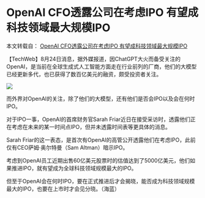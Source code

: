 # OpenAI CFO透露公司在考虑IPO 有望成科技领域最大规模IPO

本文转载自： [OpenAI CFO透露公司在考虑IPO 有望成科技领域最大规模IPO](https://www.techweb.com.cn/world/2025-08-24/2964926.shtml)

<!--文章开始-->

【TechWeb】8月24日消息，据外媒报道，因ChatGPT大火而备受关注的OpenAI，是当前在全球生成式人工智能方面走在行业前列的厂商，他们的大模型已经更新多代，也已获得了数百亿美元的融资，颇受投资者关注。

![](https://pic.code-nav.cn/post_picture/1610518142000300034/5QZklwRg3FvArz2z.webp)

而外界对OpenAI的关注，除了他们的大模型，还有他们是否会IPO以及会在何时IPO。

对于IPO一事，OpenAI的首席财务官Sarah Friar近日在接受采访时，透露他们正在考虑在未来的某一时间点IPO，但并未透露时间表等更具体的消息。

Sarah Friar的这一表态，是首次有OpenAI的高管公开透露他们在考虑IPO，此前仅有CEO萨姆·奥尔特曼（Sam Altman）暗示IPO。

考虑到OpenAI员工近期出售60亿美元股票时的估值达到了5000亿美元，他们如果推进IPO，就有望成为全球科技领域规模最大的IPO。

但至于OpenAI会在何时IPO，要在正式推进后才会揭晓，能否成为科技领域规模最大的IPO，也要在上市时才会见分晓。（海蓝）
